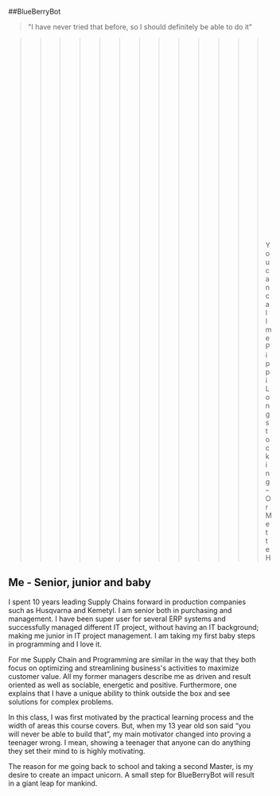 ##BlueBerryBot

>"I have never tried that before, so I should definitely be able to do it"

>>>>>>>>>>>>>&nbsp;&nbsp;&nbsp;&nbsp;&nbsp;&nbsp;&nbsp;&nbsp;&nbsp;&nbsp;&nbsp;&nbsp;&nbsp;&nbsp;&nbsp;&nbsp;&nbsp;&nbsp;&nbsp;&nbsp;&nbsp;&nbsp;&nbsp;&nbsp;You can call me Pippi Longstocking – Or Mette H

## Me - Senior, junior and baby 

I spent 10 years leading Supply Chains forward in production companies such as Husqvarna and Kemetyl. I am senior both in purchasing and management. I have been super user for several ERP systems and successfully managed different IT project, without having an IT background; making me junior in IT project management. I am taking my first baby steps in programming and I love it. 

For me Supply Chain and Programming are similar in the way that they both focus on optimizing and streamlining business's activities to maximize customer value.
All my former managers describe me as driven and result oriented as well as sociable, energetic and positive. Furthermore, one explains that I have a unique ability to think outside the box and see solutions for complex problems.

In this class, I was first motivated by the practical learning process and the width of areas this course covers. But, when my 13 year old son said “you will never be able to build that”, my main motivator changed into proving a teenager wrong. I mean, showing a teenager that anyone can do anything they set their mind to is highly motivating.

The reason for me going back to school and taking a second Master, is my desire to create an impact unicorn. A small step for BlueBerryBot will result in a giant leap for mankind. 


